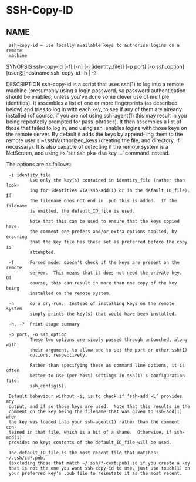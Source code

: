 # SSH-Copy-ID

## NAME
     ssh-copy-id — use locally available keys to authorise logins on a remote
     machine

SYNOPSIS
     ssh-copy-id [-f] [-n] [-i [identity_file]] [-p port] [-o ssh_option]
                 [user@]hostname
     ssh-copy-id -h | -?

DESCRIPTION
     ssh-copy-id is a script that uses ssh(1) to log into a remote machine
     (presumably using a login password, so password authentication should be
     enabled, unless you've done some clever use of multiple identities).  It
     assembles a list of one or more fingerprints (as described below) and
     tries to log in with each key, to see if any of them are already
     installed (of course, if you are not using ssh-agent(1) this may result
     in you being repeatedly prompted for pass-phrases).  It then assembles a
     list of those that failed to log in, and using ssh, enables logins with
     those keys on the remote server.  By default it adds the keys by append‐
     ing them to the remote user's ~/.ssh/authorized_keys (creating the file,
     and directory, if necessary).  It is also capable of detecting if the
     remote system is a NetScreen, and using its ‘set ssh pka-dsa key ...’
     command instead.


The options are as follows:

     -i identity_file
             Use only the key(s) contained in identity_file (rather than look‐
             ing for identities via ssh-add(1) or in the default_ID_file).  If
             the filename does not end in .pub this is added.  If the filename
             is omitted, the default_ID_file is used.

             Note that this can be used to ensure that the keys copied have
             the comment one prefers and/or extra options applied, by ensuring
             that the key file has these set as preferred before the copy is
             attempted.

     -f      Forced mode: doesn't check if the keys are present on the remote
             server.  This means that it does not need the private key.  Of
             course, this can result in more than one copy of the key being
             installed on the remote system.

     -n      do a dry-run.  Instead of installing keys on the remote system
             simply prints the key(s) that would have been installed.

     -h, -?  Print Usage summary

     -p port, -o ssh_option
             These two options are simply passed through untouched, along with
             their argument, to allow one to set the port or other ssh(1)
             options, respectively.

             Rather than specifying these as command line options, it is often
             better to use (per-host) settings in ssh(1)'s configuration file:
             ssh_config(5).

     Default behaviour without -i, is to check if ‘ssh-add -L’ provides any
     output, and if so those keys are used.  Note that this results in the
     comment on the key being the filename that was given to ssh-add(1) when
     the key was loaded into your ssh-agent(1) rather than the comment con‐
     tained in that file, which is a bit of a shame.  Otherwise, if ssh-add(1)
     provides no keys contents of the default_ID_file will be used.

     The default_ID_file is the most recent file that matches: ~/.ssh/id*.pub,
     (excluding those that match ~/.ssh/*-cert.pub) so if you create a key
     that is not the one you want ssh-copy-id to use, just use touch(1) on
     your preferred key's .pub file to reinstate it as the most recent.

